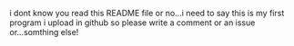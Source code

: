 i dont know you read this README file or no...i need to say this is my first program i upload in github so please write a comment or an issue or...somthing else!
